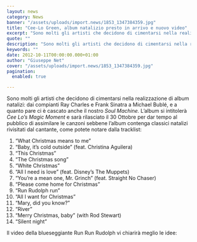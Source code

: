 ```yaml
---
layout: news
category: News
banner: "/assets/uploads/import.news/1853_1347384359.jpg"
title: "Cee-Lo Green, album natalizio presto in arrivo e nuovo video"
excerpt: "Sono molti gli artisti che decidono di cimentarsi nella realizzazione di album natalizi: dai compianti Ray Charles e Frank Sinatra a Michael Bublé, e a quanto pare ci è cascato anche il nostro Soul Machine. L’album si intitolerà  Cee Lo’s Magic Moment e sarà rilasciato il 30 Ottobre per dar tempo al pubblico di assimilare le [&hellip"
quote: ""
description: "Sono molti gli artisti che decidono di cimentarsi nella realizzazione di album natalizi: dai compianti Ray Charles e Frank Sinatra a Michael Bublé, e a quanto pare ci è cascato anche il nostro Soul Machine. L’album si intitolerà  Cee Lo’s Magic Moment e sarà rilasciato il 30 Ottobre per dar tempo al pubblico di assimilare le [&hellip"
keywords: ""
date: 2012-10-11T00:00:00.000+01:00
author: "Giuseppe Net"
cover: "/assets/uploads/import.news/1853_1347384359.jpg"
pagination:
  enabled: true

---
```


Sono molti gli artisti che decidono di cimentarsi nella realizzazione di album natalizi: dai compianti Ray Charles e Frank Sinatra a Michael Bublé, e a quanto pare ci è cascato anche il nostro _Soul Machine._ L’album si intitolerà _Cee Lo’s Magic Moment_ e sarà rilasciato il 30 Ottobre per dar tempo al pubblico di assimilare le canzoni sebbene l’album contenga classici natalizi rivisitati dal cantante, come potete notare dalla tracklist:

1. “What Christmas means to me”
2. “Baby, it’s cold outside” (feat. Christina Aguilera)
3. “This Christmas”
4. “The Christmas song”
5. “White Christmas”
6. “All I need is love” (feat. Disney’s The Muppets)
7. “You’re a mean one, Mr. Grinch” (feat. Straight No Chaser)
8. “Please come home for Christmas”
9. “Run Rudolph run”
10. “All I want for Christmas”
11. “Mary, did you know?”
12. “River”
13. “Merry Christmas, baby” (with Rod Stewart)
14. “Silent night”

Il video della blueseggiante Run Run Rudolph vi chiarirà meglio le idee: